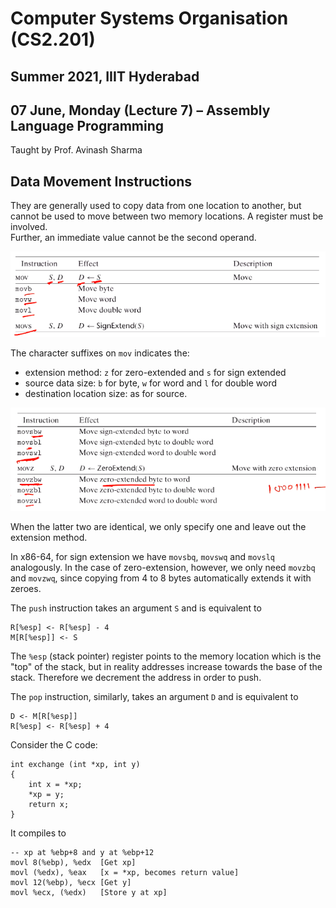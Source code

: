 # Computer Systems Organisation (CS2.201)
## Summer 2021, IIIT Hyderabad
## 07 June, Monday (Lecture 7) – Assembly Language Programming

Taught by Prof. Avinash Sharma

## Data Movement Instructions
They are generally used to copy data from one location to another, but cannot be used to move between two memory locations. A register must be involved.  
Further, an immediate value cannot be the second operand.  

![Data Movement Instructions](movmt.png)

The character suffixes on `mov` indicates the:

* extension method: `z` for zero-extended and `s` for sign extended
* source data size: `b` for byte, `w` for word and `l` for double word
* destination location size: as for source.  

![Three-suffix Opcodes](3suf.png)

When the latter two are identical, we only specify one and leave out the extension method.  

In x86-64, for sign extension we have `movsbq`, `movswq` and `movslq` analogously. In the case of zero-extension, however, we only need `movzbq` and `movzwq`, since copying from 4 to 8 bytes automatically extends it with zeroes.  

The `push` instruction takes an argument `S` and is equivalent to
    
    R[%esp] <- R[%esp] - 4
    M[R[%esp]] <- S
    
The `%esp` (stack pointer) register points to the memory location which is the "top" of the stack, but in reality addresses increase towards the base of the stack. Therefore we decrement the address in order to push.  
    
The `pop` instruction, similarly, takes an argument `D` and is equivalent to

    D <- M[R[%esp]]
    R[%esp] <- R[%esp] + 4

Consider the C code:
    
    int exchange (int *xp, int y)
    {
        int x = *xp;
        *xp = y;
        return x;
    }

It compiles to
    
    -- xp at %ebp+8 and y at %ebp+12
    movl 8(%ebp), %edx  [Get xp]
    movl (%edx), %eax   [x = *xp, becomes return value]
    movl 12(%ebp), %ecx [Get y]
    movl %ecx, (%edx)   [Store y at xp]


